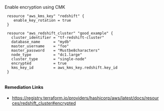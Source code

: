 
Enable encryption using CMK

```hcl
 resource "aws_kms_key" "redshift" {
 	enable_key_rotation = true
 }
 
 resource "aws_redshift_cluster" "good_example" {
   cluster_identifier = "tf-redshift-cluster"
   database_name      = "mydb"
   master_username    = "foo"
   master_password    = "Mustbe8characters"
   node_type          = "dc1.large"
   cluster_type       = "single-node"
   encrypted          = true
   kms_key_id         = aws_kms_key.redshift.key_id
 }
 
```

#### Remediation Links
 - https://registry.terraform.io/providers/hashicorp/aws/latest/docs/resources/redshift_cluster#encrypted

